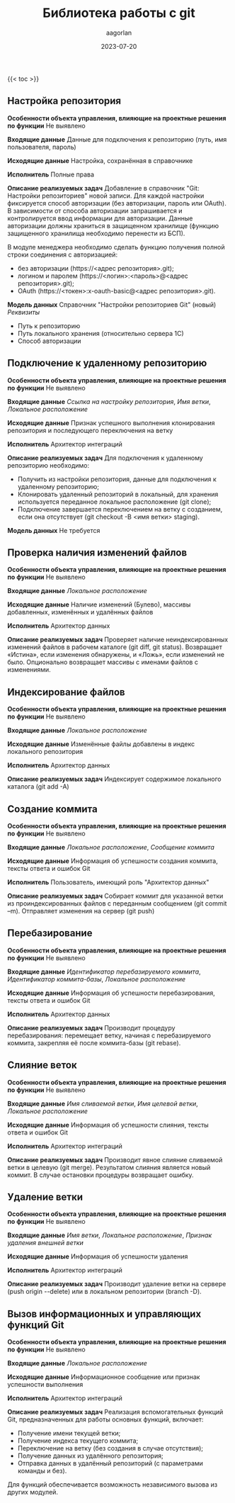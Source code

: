 ﻿---
title: "Библиотека работы с git"
date: 2023-07-20
author: "aagorlan"
tags: ["Git"]
description: "Требования по реализации библиотеки взаимодействия git и 1С"
---

{{< toc >}}

## Настройка репозитория

**Особенности объекта управления, влияющие на проектные решения по функции**
Не выявлено

**Входящие данные**
Данные для подключения к репозиторию (путь, имя пользователя, пароль)

**Исходящие данные**
Настройка, сохранённая в справочнике

**Исполнитель**
Полные права

**Описание реализуемых задач**
Добавление в справочник "Git: Настройки репозиториев" новой записи. Для каждой настройки фиксируется способ авторизации (без авторизации, пароль или OAuth). В зависимости от способа авторизации запрашивается и контролируется ввод информации для авторизации. Данные авторизации должны храниться в защищенном хранилище (функцию защищенного хранилища необходимо перенести из БСП).

В модуле менеджера необходимо сделать функцию получения полной строки соединения с авторизацией:

- без авторизации (https://<адрес репозитория>.git);
- логином и паролем (https://<логин>:<пароль>@<адрес репозитория>.git);
- OAuth (https://<токен>:x-oauth-basic@<адрес репозитория>.git).

**Модель данных**
Справочник "Настройки репозиториев Git" (новый)\
*Реквизиты*

- Путь к репозиторию
- Путь локального хранения (относительно сервера 1С)
- Способ авторизации

## Подключение к удаленному репозиторию

**Особенности объекта управления, влияющие на проектные решения по функции**
Не выявлено

**Входящие данные**
*Ссылка на настройку репозитория*, *Имя ветки*, *Локальное расположение*

**Исходящие данные**
Признак успешного выполнения клонирования репозитория и последующего переключения на ветку

**Исполнитель**
Архитектор интеграций

**Описание реализуемых задач**
Для подключения к удаленному репозиторию необходимо:

- Получить из настройки репозитория, данные для подключения к удаленному репозиторию;
- Клонировать удаленный репозиторий в локальный, для хранения используется переданное локальное расположение (git clone);
- Подключение завершается переключением на ветку с созданием, если она отсутствует (git checkout -B <имя ветки> staging).

**Модель данных**
Не требуется

## Проверка наличия изменений файлов

**Особенности объекта управления, влияющие на проектные решения по функции**
Не выявлено

**Входящие данные**
*Локальное расположение*

**Исходящие данные**
Наличие изменений (Булево), массивы добавленных, изменённых и удалённых файлов

**Исполнитель**
Архитектор данных

**Описание реализуемых задач**
Проверяет наличие неиндексированных изменений файлов в рабочем каталоге (git diff, git status). Возвращает «Истина», если  изменения обнаружены, и «Ложь», если изменений не было. Опционально возвращает массивы с именами файлов с изменениями.

## Индексирование файлов

**Особенности объекта управления, влияющие на проектные решения по функции**
Не выявлено

**Входящие данные**
*Локальное расположение*

**Исходящие данные**
Изменённые файлы добавлены в индекс локального репозитория

**Исполнитель**
Архитектор данных

**Описание реализуемых задач**
Индексирует содержимое локального каталога (git add -A)

## Создание коммита

**Особенности объекта управления, влияющие на проектные решения по функции**
Не выявлено

**Входящие данные**
*Локальное расположение*, *Сообщение коммита*

**Исходящие данные**
Информация об успешности создания коммита, тексты ответа и ошибок Git

**Исполнитель**
Пользователь, имеющий роль "Архитектор данных"

**Описание реализуемых задач**
Собирает коммит для указанной ветки из проиндексированных файлов с переданным сообщением (git commit –m).
Отправляет изменения на сервер (git push)

## Перебазирование

**Особенности объекта управления, влияющие на проектные решения по функции**
Не выявлено

**Входящие данные**
*Идентификатор перебазируемого коммита*, *Идентификатор коммита-базы*, *Локальное расположение*

**Исходящие данные**
Информация об успешности перебазирования, тексты ответа и ошибок Git

**Исполнитель**
Архитектор данных

**Описание реализуемых задач**
Производит процедуру перебазирования: перемещает ветку, начиная с перебазируемого коммита, закрепляя её после коммита-базы (git rebase).

## Слияние веток

**Особенности объекта управления, влияющие на проектные решения по функции**
Не выявлено

**Входящие данные**
*Имя сливаемой ветки*, *Имя целевой ветки*, *Локальное расположение*

**Исходящие данные**
Информация об успешности слияния, тексты ответа и ошибок Git

**Исполнитель**
Архитектор интеграций

**Описание реализуемых задач**
Производит явное слияние сливаемой ветки в целевую (git merge). Результатом слияния является новый коммит. В случае остановки процедуры возвращает ошибку.

## Удаление ветки

**Особенности объекта управления, влияющие на проектные решения по функции**
Не выявлено

**Входящие данные**
*Имя ветки*, *Локальное расположение*, *Признак удаления внешней ветки*

**Исходящие данные**
Информация об успешности удаления

**Исполнитель**
Архитектор интеграций

**Описание реализуемых задач**
Производит удаление ветки на сервере (push origin --delete) или в локальном репозитории (branch -D).

## Вызов информационных и управляющих функций Git

**Особенности объекта управления, влияющие на проектные решения по функции**
Не выявлено

**Входящие данные**
*Локальное расположение*

**Исходящие данные**
Информационное сообщение или признак успешности выполнения

**Исполнитель**
Архитектор интеграций

**Описание реализуемых задач**
Реализация вспомогательных функций Git, предназначенных для работы основных функций, включает:

- Получение имени текущей ветки;
- Получение индекса текущего коммита;
- Переключение на ветку (без создания в случае отсутствия);
- Получение данных из удалённого репозитория;
- Отправка данных в удалённый репозиторий (с параметрами команды и без).

Для функций обеспечивается возможность независимого вызова из других модулей.
